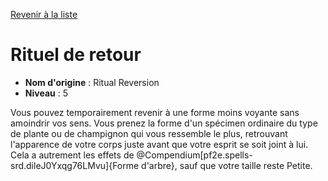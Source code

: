 [Revenir à la liste](..)

# Rituel de retour

 * **Nom d'origine** : Ritual Reversion
 * **Niveau** : 5


<p><span id="ctl00_MainContent_DetailedOutput">Vous pouvez temporairement revenir à une forme moins voyante sans amoindrir vos sens. Vous prenez la forme d'un spécimen ordinaire du type de plante ou de champignon qui vous ressemble le plus, retrouvant l'apparence de votre corps juste avant que votre esprit se soit joint à lui. Cela a autrement les effets de @Compendium[pf2e.spells-srd.dileJ0Yxqg76LMvu]{Forme d'arbre}, sauf que votre taille reste Petite.&nbsp;</span></p>